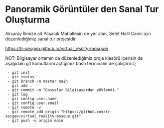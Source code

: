 # Panoramik Görüntüler den Sanal Tur Oluşturma

  Aksaray İlimize ait Paşacık Mahallesin de yer alan, Şehit Halil Camii için düzenlediğimiz sanal tur projesidir.

  https://tr-secgeo.github.io/virtual_reality-mosque/


 NOT: Bilgisayar ortamın da düzenlediğimiz proje klasörü içerisin de aşağıdaki git komutlarını açtığımız bash terminalin de çalıştırırız;

     - git init
     - git status
     - git branch -m master main
     - git add .
     - git commit -m "Dosyalar Bilgisayardan yüklendi."
     - git log
     - git config user.name
     - git config user.email
     - git remote -v
     - git remote add origin "https://github.com/tr-secgeo/virtual_reality-mosque.git" 
     - git push -u origin main
